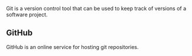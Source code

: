 Git is a version control tool that can be used to keep track of versions of a software project.

## GitHub

GitHub is an online service for hosting git repositories.

    